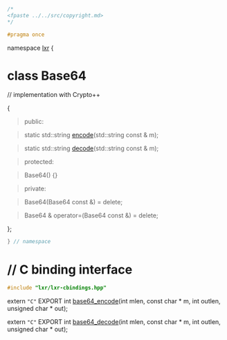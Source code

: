 ```cpp

/*
<fpaste ../../src/copyright.md>
*/

#pragma once

````

namespace [lxr](namespace.list) {


# class Base64

// implementation with Crypto++

{

>public:

>static std::string [encode](base64_functions.cpp.md)(std::string const & m);

>static std::string [decode](base64_functions.cpp.md)(std::string const & m);

>protected:

>Base64() {}

>private:

>Base64(Base64 const &) = delete;

>Base64 & operator=(Base64 const &) = delete;

};

```cpp
} // namespace
```

# // C binding interface
```cpp
#include "lxr/lxr-cbindings.hpp"
```

extern `"C"` EXPORT
int [base64_encode](base64_cbindings.cpp.md)(int mlen, const char * m, int outlen, unsigned char * out);

extern `"C"` EXPORT
int [base64_decode](base64_cbindings.cpp.md)(int mlen, const char * m, int outlen, unsigned char * out);
